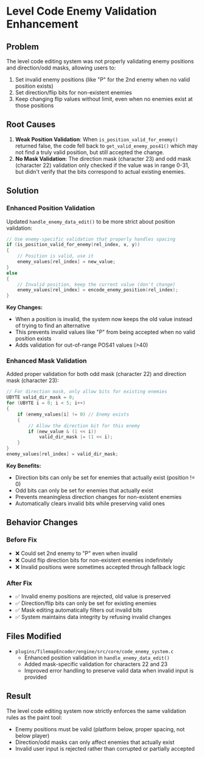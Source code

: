 # Level Code Enemy Validation Enhancement

## Problem
The level code editing system was not properly validating enemy positions and direction/odd masks, allowing users to:
1. Set invalid enemy positions (like "P" for the 2nd enemy when no valid position exists)
2. Set direction/flip bits for non-existent enemies 
3. Keep changing flip values without limit, even when no enemies exist at those positions

## Root Causes
1. **Weak Position Validation**: When `is_position_valid_for_enemy()` returned false, the code fell back to `get_valid_enemy_pos41()` which may not find a truly valid position, but still accepted the change.
2. **No Mask Validation**: The direction mask (character 23) and odd mask (character 22) validation only checked if the value was in range 0-31, but didn't verify that the bits correspond to actual existing enemies.

## Solution

### Enhanced Position Validation
Updated `handle_enemy_data_edit()` to be more strict about position validation:

```c
// Use enemy-specific validation that properly handles spacing
if (is_position_valid_for_enemy(rel_index, x, y))
{
    // Position is valid, use it
    enemy_values[rel_index] = new_value;
}
else
{
    // Invalid position, keep the current value (don't change)
    enemy_values[rel_index] = encode_enemy_position(rel_index);
}
```

**Key Changes:**
- When a position is invalid, the system now keeps the old value instead of trying to find an alternative
- This prevents invalid values like "P" from being accepted when no valid position exists
- Adds validation for out-of-range POS41 values (>40)

### Enhanced Mask Validation
Added proper validation for both odd mask (character 22) and direction mask (character 23):

```c
// For direction mask, only allow bits for existing enemies
UBYTE valid_dir_mask = 0;
for (UBYTE i = 0; i < 5; i++)
{
    if (enemy_values[i] != 0) // Enemy exists
    {
        // Allow the direction bit for this enemy
        if (new_value & (1 << i))
            valid_dir_mask |= (1 << i);
    }
}
enemy_values[rel_index] = valid_dir_mask;
```

**Key Benefits:**
- Direction bits can only be set for enemies that actually exist (position != 0)
- Odd bits can only be set for enemies that actually exist
- Prevents meaningless direction changes for non-existent enemies
- Automatically clears invalid bits while preserving valid ones

## Behavior Changes

### Before Fix
- ❌ Could set 2nd enemy to "P" even when invalid
- ❌ Could flip direction bits for non-existent enemies indefinitely
- ❌ Invalid positions were sometimes accepted through fallback logic

### After Fix  
- ✅ Invalid enemy positions are rejected, old value is preserved
- ✅ Direction/flip bits can only be set for existing enemies
- ✅ Mask editing automatically filters out invalid bits
- ✅ System maintains data integrity by refusing invalid changes

## Files Modified
- `plugins/TilemapEncoder/engine/src/core/code_enemy_system.c`
  - Enhanced position validation in `handle_enemy_data_edit()`
  - Added mask-specific validation for characters 22 and 23
  - Improved error handling to preserve valid data when invalid input is provided

## Result
The level code editing system now strictly enforces the same validation rules as the paint tool:
- Enemy positions must be valid (platform below, proper spacing, not below player)
- Direction/odd masks can only affect enemies that actually exist
- Invalid user input is rejected rather than corrupted or partially accepted
